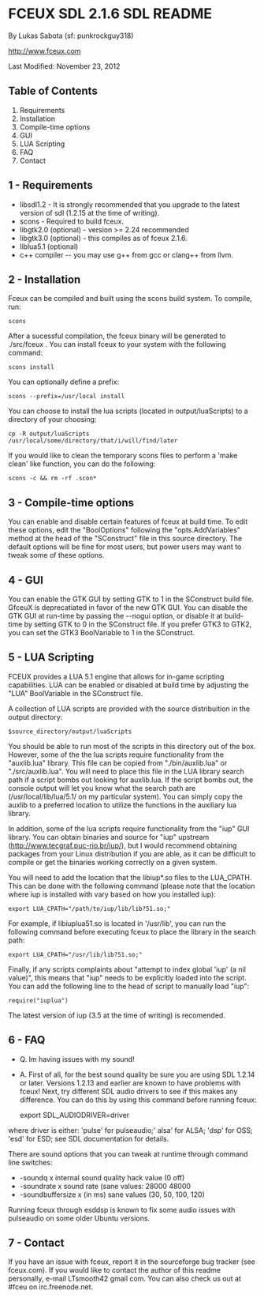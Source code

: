 FCEUX SDL 2.1.6 SDL README
==========================
By Lukas Sabota (sf: punkrockguy318)

http://www.fceux.com

Last Modified: November 23, 2012

Table of Contents
-----------------

1.  Requirements
2.  Installation
3.  Compile-time options
4.  GUI
5.  LUA Scripting
5.  FAQ
6.  Contact

1 - Requirements
----------------
* libsdl1.2 - It is strongly recommended that you upgrade to the latest
	version of sdl (1.2.15 at the time of writing).
* scons - Required to build fceux.
* libgtk2.0 (optional) - version >= 2.24 recommended
* libgtk3.0 (optional) - this compiles as of fceux 2.1.6.
* liblua5.1 (optional)
* c++ compiler -- you may use g++ from gcc or clang++ from llvm.

2 - Installation
----------------
Fceux can be compiled and built using the scons build system.  To compile, run:

	scons
	
After a sucessful compilation, the fceux binary will be generated to 
./src/fceux .  You can install fceux to your system with the following command:

	scons install

You can optionally define a prefix:

	scons --prefix=/usr/local install

You can choose to install the lua scripts (located in output/luaScripts) to a directory of your choosing:

	cp -R output/luaScripts /usr/local/some/directory/that/i/will/find/later

If you would like to clean the temporary scons files to perform a 'make clean' like function, you can do the following:

	scons -c && rm -rf .scon*

3 - Compile-time options
------------------------
You can enable and disable certain features of fceux at build time. 
To edit these options, edit the "BoolOptions" following the "opts.AddVariables" method
at the head of the "SConstruct" file in this source directory.  The
default options will be fine for most users, but power users may want to
tweak some of these options.

4 - GUI
-------
You can enable the GTK GUI by setting GTK to 1 in the SConstruct build file. 
GfceuX is deprecatiated in favor of the new GTK GUI.  You can disable the GTK GUI at
run-time by passing the --nogui option, or disable it at build-time by setting
GTK to 0 in the SConstruct file.  If you prefer GTK3 to GTK2, you can set the
GTK3 BoolVariable to 1 in the SConstruct.

5 - LUA Scripting
-----------------
FCEUX provides a LUA 5.1 engine that allows for in-game scripting capabilities.  LUA can be enabled or disabled at build time by adjusting the "LUA" BoolVariable in the SConstruct file.

A collection of LUA scripts are provided with the source distribuition in the output directory:

	$source_directory/output/luaScripts

You should be able to run most of the scripts in this directory out of the box.  However, some of the the lua scripts require functionality from the "auxlib.lua" library.  This file can be copied from "./bin/auxlib.lua" or "./src/auxlib.lua".  You will need to place this file in the LUA library search path if a script bombs out looking for auxlib.lua. If the script bombs out, the console output will let you know what the search path are (/usr/local/lib/lua/5.1/ on my particular system).  You can simply copy the auxlib to a preferred location to utilize the functions in the auxiliary lua library. 

In addition, some of the lua scripts require functionality from the "iup" GUI library.  You can obtain binaries and source for "iup" upstream (http://www.tecgraf.puc-rio.br/iup/), but I would recommend obtaining packages from your Linux distribution if you are able, as it can be difficult to compile or get the binaries working correctly on a given system.

You will need to add the location that the libiup*.so files to the LUA_CPATH.  This can be done with the following command (please note that the location where iup is installed with vary based on how you installed iup):

	export LUA_CPATH="/path/to/iup/lib/lib?51.so;"

For example, if libiuplua51.so is located in '/usr/lib', you can run the following command before executing fceux to place the library in the search path:

	export LUA_CPATH="/usr/lib/lib?51.so;"

Finally, if any scripts complaints about "attempt to index global 'iup' (a nil value)", this means that "iup" needs to be explicitly loaded into the script.  You can add the following line to the head of script to manually load "iup":

	require("iuplua")

The latest version of iup (3.5 at the time of writing) is recomended.

6 - FAQ
-------

* Q.  Im having issues with my sound!
* A.  First of all, for the best sound quality be sure you are using SDL 1.2.14 or later.  Versions 1.2.13 and earlier are known to have problems with fceux!  Next, try different SDL audio drivers to see if this makes any difference.  You can do this by using this command before running fceux:

	export SDL_AUDIODRIVER=driver

where driver is either: 'pulse' for pulseaudio;' alsa' for ALSA; 'dsp' for OSS; 'esd' for ESD; see SDL documentation for details.

There are sound options that you can tweak at runtime through command line switches:

* -soundq x 		internal sound quality hack value (0 off)
* -soundrate x    	sound rate (sane values: 28000 48000
* -soundbuffersize x 	(in ms)  sane values (30, 50, 100, 120)

Running fceux through esddsp is known to fix some audio issues with pulseaudio on some older Ubuntu versions.
	
7 - Contact
-----------
If you have an issue with fceux, report it in the sourceforge bug tracker (see fceux.com).  If you would like to contact the author of this readme personally, e-mail LTsmooth42 <at> gmail <dot> com.  You can also check us out at #fceu on irc.freenode.net.
